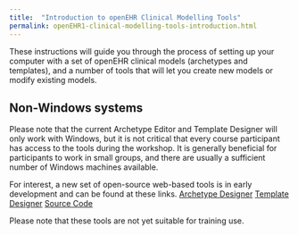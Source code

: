 ```yaml
---
title:  "Introduction to openEHR Clinical Modelling Tools"
permalink: openEHR1-clinical-modelling-tools-introduction.html
---
```


These instructions will guide you through the process of setting up your computer with a set of openEHR clinical models (archetypes and templates), and a number of tools that will let you create new models or modify existing models.

## **Non-Windows systems**
Please note that the current Archetype Editor and Template Designer will only work with Windows, but it is not critical that every course participant has access to the tools during the workshop. It is generally beneficial for participants to work in small groups, and there are usually a sufficient number of Windows machines available.

For interest, a new set of open-source web-based tools is in early development and can be found at these links.
[Archetype Designer](http://ehrscape.marand.si/designer/)
[Template Designer](http://ehrscape.marand.si/designer/)
[Source Code](https://github.com/openEHR/adl-designer)

Please note that these tools are not yet suitable for training use.
